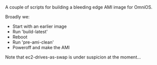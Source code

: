 A couple of scripts for building a bleeding edge AMI image for OmniOS.

Broadly we:

* Start with an earlier image
* Run 'build-latest'
* Reboot
* Run 'pre-ami-clean'
* Poweroff and make the AMI

Note that ec2-drives-as-swap is under suspicion at the moment...
